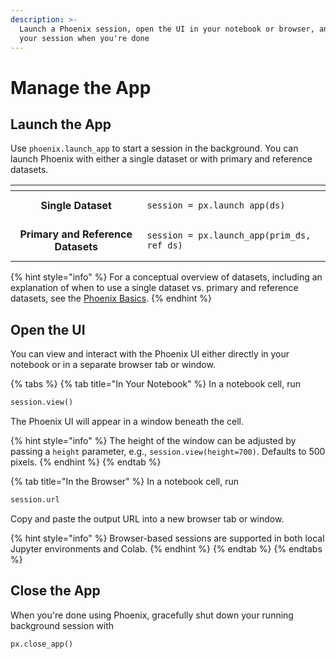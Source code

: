 ```yaml
---
description: >-
  Launch a Phoenix session, open the UI in your notebook or browser, and close
  your session when you're done
---
```


# Manage the App

## Launch the App

Use `phoenix.launch_app` to start a session in the background. You can launch Phoenix with either a single dataset or with primary and reference datasets.

<table data-card-size="large" data-view="cards"><thead><tr><th align="center"></th><th></th></tr></thead><tbody><tr><td align="center"><strong>Single Dataset</strong></td><td><pre class="language-python"><code class="lang-python">session = px.launch_app(ds)
</code></pre></td></tr><tr><td align="center"><strong>Primary and Reference Datasets</strong></td><td><pre class="language-python"><code class="lang-python">session = px.launch_app(prim_ds, ref_ds)
</code></pre></td></tr></tbody></table>

{% hint style="info" %}
For a conceptual overview of datasets, including an explanation of when to use a single dataset vs. primary and reference datasets, see the [Phoenix Basics](../concepts/phoenix-basics.md#datasets).
{% endhint %}

## Open the UI

&#x20;You can view and interact with the Phoenix UI either directly in your notebook or in a separate browser tab or window.

{% tabs %}
{% tab title="In Your Notebook" %}
In a notebook cell, run

```python
session.view()
```

The Phoenix UI will appear in a window beneath the cell.



{% hint style="info" %}
The height of the window can be adjusted by passing a `height` parameter, e.g., `session.view(height=700)`. Defaults to 500 pixels.
{% endhint %}
{% endtab %}

{% tab title="In the Browser" %}
In a notebook cell, run

```python
session.url
```

Copy and paste the output URL into a new browser tab or window.



{% hint style="info" %}
Browser-based sessions are supported in both local Jupyter environments and Colab.
{% endhint %}
{% endtab %}
{% endtabs %}

## Close the App

When you're done using Phoenix, gracefully shut down your running background session with

```python
px.close_app()
```
